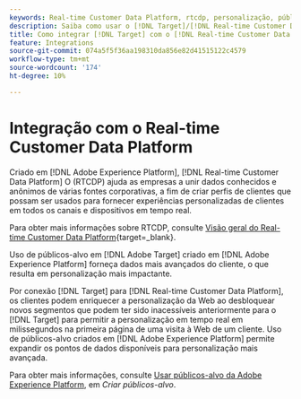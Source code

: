```yaml
---
keywords: Real-time Customer Data Platform, rtcdp, personalização, públicos-alvo da aep, públicos-alvo da adobe experience platform
description: Saiba como usar o [!DNL Target]/[!DNL Real-time Customer Data Platform] Integração do (RTCDP) para fornecer dados mais avançados do cliente e personalização mais impactante.
title: Como integrar [!DNL Target] com o [!DNL Real-time Customer Data Platform]?
feature: Integrations
source-git-commit: 074a5f5f36aa198310da856e82d41515122c4579
workflow-type: tm+mt
source-wordcount: '174'
ht-degree: 10%

---
```



# Integração com o Real-time Customer Data Platform

Criado em [!DNL Adobe Experience Platform], [!DNL Real-time Customer Data Platform] O (RTCDP) ajuda as empresas a unir dados conhecidos e anônimos de várias fontes corporativas, a fim de criar perfis de clientes que possam ser usados para fornecer experiências personalizadas de clientes em todos os canais e dispositivos em tempo real.

Para obter mais informações sobre RTCDP, consulte [Visão geral do Real-time Customer Data Platform](https://experienceleague.adobe.com/docs/experience-platform/rtcdp/overview.html?lang=pt-BR){target=_blank}.

Uso de públicos-alvo em [!DNL Adobe Target] criado em [!DNL Adobe Experience Platform] forneça dados mais avançados do cliente, o que resulta em personalização mais impactante.

Por conexão [!DNL Target] para [!DNL Real-time Customer Data Platform], os clientes podem enriquecer a personalização da Web ao desbloquear novos segmentos que podem ter sido inacessíveis anteriormente para o [!DNL Target] para permitir a personalização em tempo real em milissegundos na primeira página de uma visita à Web de um cliente. Uso de públicos-alvo criados em [!DNL Adobe Experience Platform] permite expandir os pontos de dados disponíveis para personalização mais avançada.

Para obter mais informações, consulte [Usar públicos-alvo da Adobe Experience Platform](/help/main/c-target/c-audiences/audiences.md#aep), em *Criar públicos-alvo*.